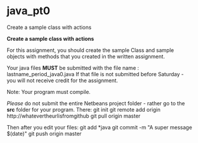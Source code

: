 # java_pt0
Create a sample class with actions 

**Create a sample class with actions** 

For this assignment, you should create the sample Class and sample objects with methods that you created in the written assignment. 

Your java files **MUST** be submitted with the file name : lastname_period_java0.java 
If that file is not submitted before Saturday - you will not receive credit for the assignment. 

Note: Your program must compile. 

*Please* do not submit the entire Netbeans project folder - rather go to the **src** folder for your program.
There:
git init
git remote add origin http://whatevertheurlisfromgithub
git pull origin master 

Then after you edit your files:
git add \*java
git commit -m "A super message $(date)"
git push origin master 
